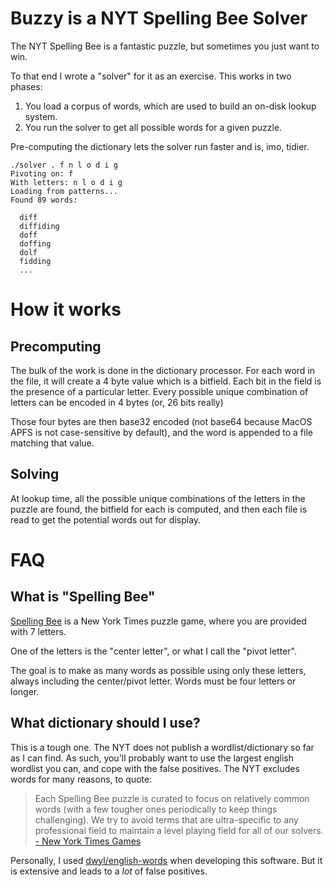 # Buzzy is a NYT Spelling Bee Solver

The NYT Spelling Bee is a fantastic puzzle, but sometimes you just want to win.

To that end I wrote a "solver" for it as an exercise.  This works in two phases:

1. You load a corpus of words, which are used to build an on-disk lookup system.
2. You run the solver to get all possible words for a given puzzle.

Pre-computing the dictionary lets the solver run faster and is, imo, tidier.

```
./solver . f n l o d i g
Pivoting on: f
With letters: n l o d i g
Loading from patterns...
Found 89 words:

  diff
  diffiding
  doff
  doffing
  dolf
  fidding
  ...
```

# How it works

## Precomputing

The bulk of the work is done in the dictionary processor.  For each word in the file, it will create a 4 byte value which is a bitfield.  Each bit in the field is the presence of a particular letter.  Every possible unique combination of letters can be encoded in 4 bytes (or, 26 bits really)

Those four bytes are then base32 encoded (not base64 because MacOS APFS is not case-sensitive by default), and the word is appended to a file matching that value.

## Solving

At lookup time, all the possible unique combinations of the letters in the puzzle are found, the bitfield for each is computed, and then each file is read to get the potential words out for display.

# FAQ

## What is "Spelling Bee"

[Spelling Bee](https://www.nytimes.com/puzzles/spelling-bee) is a New York Times puzzle game, where you are provided with 7 letters.

One of the letters is the "center letter", or what I call the "pivot letter".

The goal is to make as many words as possible using only these letters, always including the center/pivot letter.  Words must be four letters or longer.

## What dictionary should I use?

This is a tough one.  The NYT does not publish a wordlist/dictionary so far as I can find.  As such, you'll probably want to use the largest english wordlist you can, and cope with the false positives.  The NYT excludes words for many reasons, to quote:

> Each Spelling Bee puzzle is curated to focus on relatively common words (with a few tougher ones periodically to keep things challenging). We try to avoid terms that are ultra-specific to any professional field to maintain a level playing field for all of our solvers. 
[- New York Times Games](https://help.nytimes.com/hc/en-us/articles/360029050872-Word-Games-and-Logic-Puzzles)

Personally, I used [dwyl/english-words](https://github.com/dwyl/english-words) when developing this software.  But it is extensive and leads to a _lot_ of false positives.

